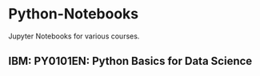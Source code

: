# Python-Notebooks

Jupyter Notebooks for various courses.

## IBM: PY0101EN: Python Basics for Data Science
